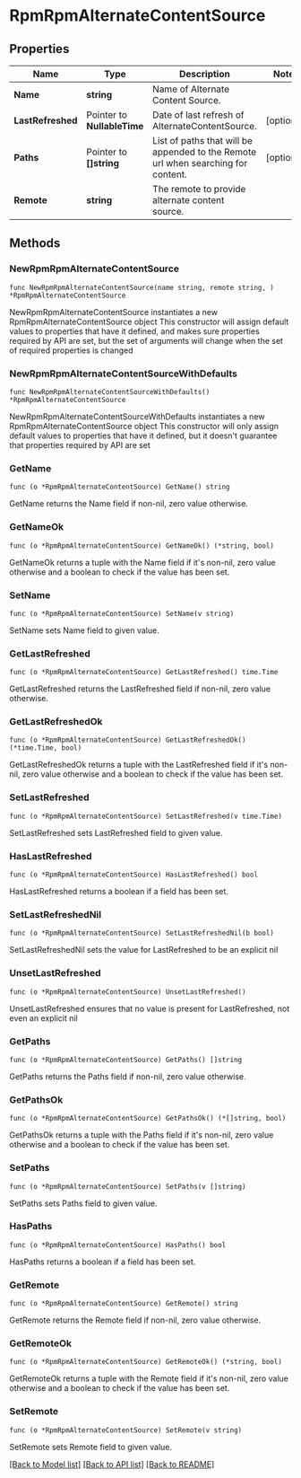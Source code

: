 # RpmRpmAlternateContentSource

## Properties

Name | Type | Description | Notes
------------ | ------------- | ------------- | -------------
**Name** | **string** | Name of Alternate Content Source. | 
**LastRefreshed** | Pointer to **NullableTime** | Date of last refresh of AlternateContentSource. | [optional] 
**Paths** | Pointer to **[]string** | List of paths that will be appended to the Remote url when searching for content. | [optional] 
**Remote** | **string** | The remote to provide alternate content source. | 

## Methods

### NewRpmRpmAlternateContentSource

`func NewRpmRpmAlternateContentSource(name string, remote string, ) *RpmRpmAlternateContentSource`

NewRpmRpmAlternateContentSource instantiates a new RpmRpmAlternateContentSource object
This constructor will assign default values to properties that have it defined,
and makes sure properties required by API are set, but the set of arguments
will change when the set of required properties is changed

### NewRpmRpmAlternateContentSourceWithDefaults

`func NewRpmRpmAlternateContentSourceWithDefaults() *RpmRpmAlternateContentSource`

NewRpmRpmAlternateContentSourceWithDefaults instantiates a new RpmRpmAlternateContentSource object
This constructor will only assign default values to properties that have it defined,
but it doesn't guarantee that properties required by API are set

### GetName

`func (o *RpmRpmAlternateContentSource) GetName() string`

GetName returns the Name field if non-nil, zero value otherwise.

### GetNameOk

`func (o *RpmRpmAlternateContentSource) GetNameOk() (*string, bool)`

GetNameOk returns a tuple with the Name field if it's non-nil, zero value otherwise
and a boolean to check if the value has been set.

### SetName

`func (o *RpmRpmAlternateContentSource) SetName(v string)`

SetName sets Name field to given value.


### GetLastRefreshed

`func (o *RpmRpmAlternateContentSource) GetLastRefreshed() time.Time`

GetLastRefreshed returns the LastRefreshed field if non-nil, zero value otherwise.

### GetLastRefreshedOk

`func (o *RpmRpmAlternateContentSource) GetLastRefreshedOk() (*time.Time, bool)`

GetLastRefreshedOk returns a tuple with the LastRefreshed field if it's non-nil, zero value otherwise
and a boolean to check if the value has been set.

### SetLastRefreshed

`func (o *RpmRpmAlternateContentSource) SetLastRefreshed(v time.Time)`

SetLastRefreshed sets LastRefreshed field to given value.

### HasLastRefreshed

`func (o *RpmRpmAlternateContentSource) HasLastRefreshed() bool`

HasLastRefreshed returns a boolean if a field has been set.

### SetLastRefreshedNil

`func (o *RpmRpmAlternateContentSource) SetLastRefreshedNil(b bool)`

 SetLastRefreshedNil sets the value for LastRefreshed to be an explicit nil

### UnsetLastRefreshed
`func (o *RpmRpmAlternateContentSource) UnsetLastRefreshed()`

UnsetLastRefreshed ensures that no value is present for LastRefreshed, not even an explicit nil
### GetPaths

`func (o *RpmRpmAlternateContentSource) GetPaths() []string`

GetPaths returns the Paths field if non-nil, zero value otherwise.

### GetPathsOk

`func (o *RpmRpmAlternateContentSource) GetPathsOk() (*[]string, bool)`

GetPathsOk returns a tuple with the Paths field if it's non-nil, zero value otherwise
and a boolean to check if the value has been set.

### SetPaths

`func (o *RpmRpmAlternateContentSource) SetPaths(v []string)`

SetPaths sets Paths field to given value.

### HasPaths

`func (o *RpmRpmAlternateContentSource) HasPaths() bool`

HasPaths returns a boolean if a field has been set.

### GetRemote

`func (o *RpmRpmAlternateContentSource) GetRemote() string`

GetRemote returns the Remote field if non-nil, zero value otherwise.

### GetRemoteOk

`func (o *RpmRpmAlternateContentSource) GetRemoteOk() (*string, bool)`

GetRemoteOk returns a tuple with the Remote field if it's non-nil, zero value otherwise
and a boolean to check if the value has been set.

### SetRemote

`func (o *RpmRpmAlternateContentSource) SetRemote(v string)`

SetRemote sets Remote field to given value.



[[Back to Model list]](../README.md#documentation-for-models) [[Back to API list]](../README.md#documentation-for-api-endpoints) [[Back to README]](../README.md)


